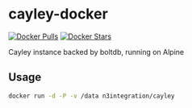 # cayley-docker

[![Docker Pulls](https://img.shields.io/docker/pulls/n3integration/cayley.svg)](https://hub.docker.com/r/n3integration/cayley/)
[![Docker Stars](https://img.shields.io/docker/stars/n3integration/cayley.svg)](https://hub.docker.com/r/n3integration/cayley/)

Cayley instance backed by boltdb, running on Alpine

## Usage

```bash
docker run -d -P -v /data n3integration/cayley
```
